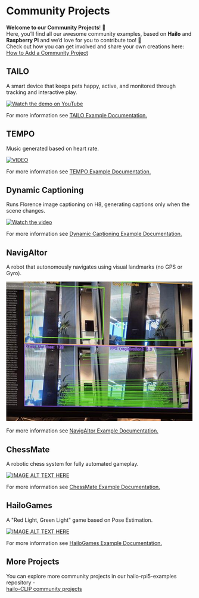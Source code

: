 # Community Projects

**Welcome to our Community Projects**! 🎉  
Here, you’ll find all our awesome community examples, based on **Hailo** and **Raspberry Pi** and we’d love for you to contribute too! 🚀  
Check out how you can get involved and share your own creations here: 
[How to Add a Community Project](../doc/contributing-community-project.md)

## TAILO
A smart device that keeps pets happy, active, and monitored through tracking and interactive play.

[![Watch the demo on YouTube](https://img.youtube.com/vi/dAok4_63W8E/0.jpg)](https://youtu.be/dAok4_63W8E)

For more information see [TAILO Example Documentation.](TAILO/README.md)

## TEMPO

Music generated based on heart rate.

[![VIDEO](https://img.youtube.com/vi/xX3PSgciWHs/0.jpg)](https://www.youtube.com/watch?v=xX3PSgciWHs)

For more information see [TEMPO Example Documentation.](TEMPO/README.md)


## Dynamic Captioning

Runs Florence image captioning on H8, generating captions only when the scene changes.

[![Watch the video](https://img.youtube.com/vi/nhMLRAJMgh0/0.jpg)](https://youtube.com/shorts/nhMLRAJMgh0?feature=share)

For more information see [Dynamic Captioning Example Documentation.](dynamic_captioning/README.md)

## NavigAItor

A robot that autonomously navigates using visual landmarks (no GPS or Gyro).

![AI Frames Match](Navigator/resources/frame_compare.jpg)


For more information see [NavigAItor Example Documentation.](Navigator/README.md)


## ChessMate

A robotic chess system for fully automated gameplay.

[![IMAGE ALT TEXT HERE](https://img.youtube.com/vi/YMOs-p2F7OY/0.jpg)](https://www.youtube.com/watch?v=YMOs-p2F7OY)

For more information see [ChessMate Example Documentation.](RoboChess/README.md)


## HailoGames

A "Red Light, Green Light" game based on Pose Estimation.

[![IMAGE ALT TEXT HERE](https://img.youtube.com/vi/TxlH3vfFT-g/hqdefault.jpg)](https://youtube.com/shorts/TxlH3vfFT-g?si=21905bCQhv52vQm4)

For more information see [HailoGames Example Documentation.](sailted_fish/README.md)


## More Projects
You can explore more community projects in our hailo-rpi5-examples repository -  
[hailo-CLIP community projects](https://github.com/hailo-ai/hailo-CLIP/blob/main/community_projects/community_projects.md)
